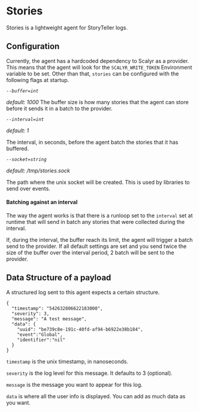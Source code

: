 # Stories

Stories is a lightweight agent for StoryTeller logs.

## Configuration

Currently, the agent has a hardcoded dependency to Scalyr as a provider. This means that the agent will look for the `SCALYR_WRITE_TOKEN` Environment variable to be set. Other than that, `stories` can be configured with the following flags at startup.

*`--buffer=int`*

_default: 1000_
The buffer size is how many stories that the agent can store before it sends it in a batch to the provider.

*`--interval=int`*

_default: 1_

The interval, in seconds, before the agent batch the stories that it has buffered.


*`--socket=string`*

_default: /tmp/stories.sock_

The path where the unix socket will be created. This is used by libraries to send over events.

#### Batching against an interval

The way the agent works is that there is a runloop set to the `interval` set at runtime that will send in batch any stories that were collected during the interval.

If, during the interval, the buffer reach its limit, the agent will trigger a batch send to the provider. If all default settings are set and you send twice the size of the buffer over the interval period, 2 batch will be sent to the provider.


## Data Structure of a payload
A structured log sent to this agent expects a certain structure.

```
{
  "timestamp": "542632806622183000",
  "severity": 3,
  "message": "A test message",
  "data": {
    "uuid": "be739c8e-191c-40fd-af94-b6922e38b184",
    "event":"Global",
    "identifier":"nil"
  }
}
```

`timestamp` is the unix timestamp, in nanoseconds.

`severity` is the log level for this message. It defaults to 3 (optional).

`message` is the message you want to appear for this log.

`data` is where all the user info is displayed. You can add as much data as you want.


